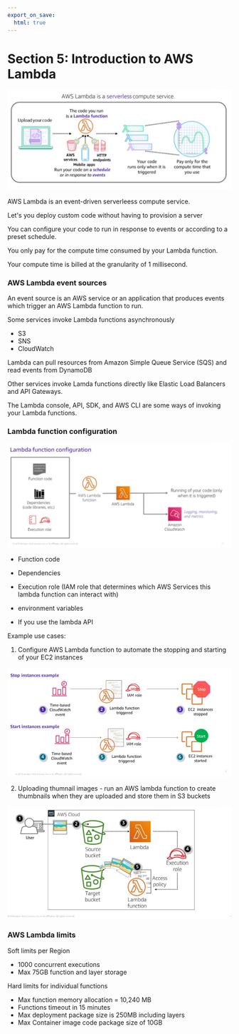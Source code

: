 ```yaml
---
export_on_save:
  html: true
---
```

# Section 5: Introduction to AWS Lambda

![AWS Lambda](images/aws_lambda.png)

AWS Lambda is an event-driven serverleess compute service.

Let's you deploy custom code without having to provision a server

You can configure your code to run in response to events or according to a preset schedule.

You only pay for the compute time consumed by your Lambda function. 

Your compute time is billed at the granularity of 1 millisecond.

### AWS Lambda event sources

An event source is an AWS service or an application that produces events which trigger an AWS Lambda function to run.

Some services invoke Lambda functions asynchronously
- S3
- SNS
- CloudWatch
  
Lambda can pull resources from Amazon Simple Queue Service (SQS) and read events from DynamoDB

Other services invoke Lamda functions directly like Elastic Load Balancers and API Gateways.

The Lambda console, API, SDK, and AWS CLI are some ways of invoking your Lambda functions.


### Lambda function configuration

![Lambda function configuration](images/lambda_function_config.png)

- Function code
- Dependencies
- Execution role (IAM role that determines which AWS Services this lambda function can interact with)


- environment variables
- If you use the lambda API 

Example use cases:

1. Configure AWS Lambda function to automate the stopping and starting of your EC2 instances

![Schedule-based Lambda function](images/lambdas_for_scheduling_ec2.png)

2. Uploading thumnail images - run an AWS lambda function to create thumbnails when they are uploaded and store them in S3 buckets

![Event-based lambda function](images/event_based_lambda_for_moving_images.png)

### AWS Lambda limits

Soft limits per Region
- 1000 concurrent executions
- Max 75GB function and layer storage

Hard limits for individual functions
- Max function memory allocation = 10,240 MB
- Functions timeout in 15 minutes
- Max deployment package size is 250MB including layers
- Max Container image code package size of 10GB